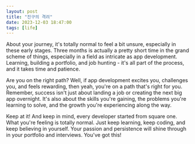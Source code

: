 ```yaml
---
layout: post
title: "진구의 격려"
date: 2023-12-03 18:47:00
tags: [life]
---
```


About your journey, it's totally normal to feel a bit unsure, especially in these early stages. Three months is actually a pretty short time in the grand scheme of things, especially in a field as intricate as app development. Learning, building a portfolio, and job hunting - it's all part of the process, and it takes time and patience.

Are you on the right path? Well, if app development excites you, challenges you, and feels rewarding, then yeah, you're on a path that's right for you. Remember, success isn't just about landing a job or creating the next big app overnight. It's also about the skills you're gaining, the problems you're learning to solve, and the growth you're experiencing along the way.

Keep at it! And keep in mind, every developer started from square one. What you're feeling is totally normal. Just keep learning, keep coding, and keep believing in yourself. Your passion and persistence will shine through in your portfolio and interviews. You've got this!